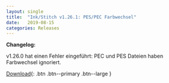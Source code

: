 ```yaml
---
layout: single
title:  "Ink/Stitch v1.26.1: PES/PEC Farbwechsel"
date:   2019-08-15
categories: Releases
---
```

**Changelog:**

v1.26.0 hat einen Fehler eingeführt: PEC und PES Dateien haben Farbwechsel ignoriert.

[Download](https://github.com/inkstitch/inkstitch/releases/tag/v1.26.1){: .btn .btn--primary .btn--large }
